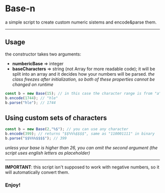 # Base-n
a simple script to create custom numeric sistems and encode&amp;parse them.

---

## Usage
the constructor takes two arguments:
* **numbericBase** => integer
* **baseCharacters** => string (not Array for more readable code); it will be split into an array and it decides how your numbers will be parsed.
*the class freezes after initialization, so both of these properties cannot be changed on runtime*

```js
const b = new Base(15); // in this case the character range is from "a" to "o"
b.encode(1744); // "hle"
b.parse("hle"); // 1744
```

## Using custom sets of characters

```js
const b = new Base(2,"%$"); // you can use any character
b.encode(399); // returns "$$%%%$$$$", same as "110001111" in binary
b.parse("$$%%%$$$$"); // 399
```
*unless your base is higher than 26, you can omit the second argument (the script uses english letters as placeholder)*

---

**IMPORTANT**: this script isn't supposed to work with negative numbers, so it will automatically convert them.

### Enjoy!
